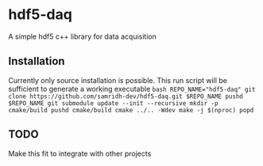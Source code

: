 # hdf5-daq
A simple hdf5 c++ library for data acquisition

## Installation
Currently only source installation is possible.
This run script will be sufficient to generate a working executable
``bash
REPO_NAME="hdf5-daq"
git clone https://github.com/samridh-dev/hdf5-daq.git $REPO_NAME
pushd $REPO_NAME
git submodule update --init --recursive
mkdir -p cmake/build
pushd cmake/build
cmake ../.. -Wdev
make -j $(nproc)
popd
``

## TODO
Make this fit to integrate with other projects
